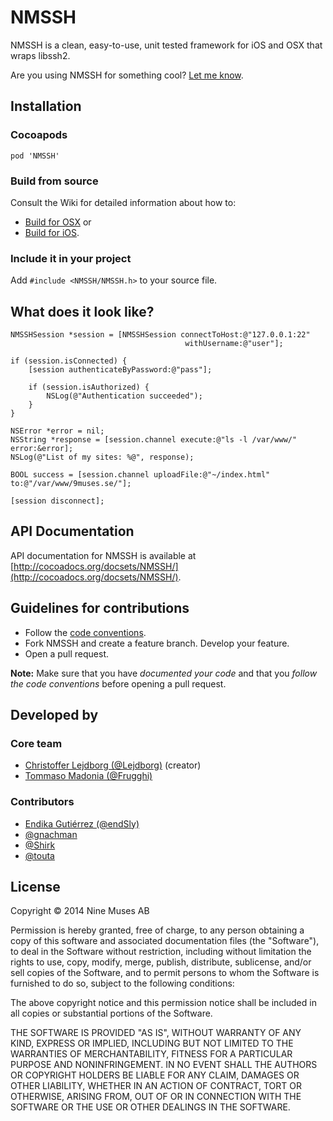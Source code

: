 # NMSSH

NMSSH is a clean, easy-to-use, unit tested framework for iOS and OSX that wraps libssh2.

Are you using NMSSH for something cool? [Let me know](http://twitter.com/Lejdborg).

## Installation

### Cocoapods

    pod 'NMSSH'

### Build from source

Consult the Wiki for detailed information about how to:

* [Build for OSX](https://github.com/Lejdborg/NMSSH/wiki/Build-and-use-in-your-OSX-project) or
* [Build for iOS](https://github.com/Lejdborg/NMSSH/wiki/Build-and-use-in-your-iOS-project).

### Include it in your project

Add `#include <NMSSH/NMSSH.h>` to your source file.

## What does it look like?

```objc
NMSSHSession *session = [NMSSHSession connectToHost:@"127.0.0.1:22"
                                       withUsername:@"user"];

if (session.isConnected) {
    [session authenticateByPassword:@"pass"];

    if (session.isAuthorized) {
        NSLog(@"Authentication succeeded");
    }
}
    
NSError *error = nil;
NSString *response = [session.channel execute:@"ls -l /var/www/" error:&error];
NSLog(@"List of my sites: %@", response);
    
BOOL success = [session.channel uploadFile:@"~/index.html" to:@"/var/www/9muses.se/"];

[session disconnect];
```

## API Documentation

API documentation for NMSSH is available at [http://cocoadocs.org/docsets/NMSSH/](http://cocoadocs.org/docsets/NMSSH/).

## Guidelines for contributions

* Follow the [code conventions](https://github.com/Lejdborg/cocoa-conventions/).
* Fork NMSSH and create a feature branch. Develop your feature.
* Open a pull request.

**Note:** Make sure that you have _documented your code_ and that you _follow the code conventions_ before opening a pull request.

## Developed by

### Core team

* [Christoffer Lejdborg (@Lejdborg)](https://github.com/Lejdborg) (creator)
* [Tommaso Madonia (@Frugghi)](https://github.com/Frugghi)

### Contributors

* [Endika Gutiérrez (@endSly)](https://github.com/endSly)
* [@gnachman](https://github.com/gnachman)
* [@Shirk](https://github.com/Shirk)
* [@touta](https://github.com/touta)

## License

Copyright © 2014 Nine Muses AB

Permission is hereby granted, free of charge, to any person obtaining a copy of this software and associated documentation files (the "Software"), to deal in the Software without restriction, including without limitation the rights to use, copy, modify, merge, publish, distribute, sublicense, and/or sell copies of the Software, and to permit persons to whom the Software is furnished to do so, subject to the following conditions:

The above copyright notice and this permission notice shall be included in all copies or substantial portions of the Software.

THE SOFTWARE IS PROVIDED "AS IS", WITHOUT WARRANTY OF ANY KIND, EXPRESS OR IMPLIED, INCLUDING BUT NOT LIMITED TO THE WARRANTIES OF MERCHANTABILITY, FITNESS FOR A PARTICULAR PURPOSE AND NONINFRINGEMENT. IN NO EVENT SHALL THE AUTHORS OR COPYRIGHT HOLDERS BE LIABLE FOR ANY CLAIM, DAMAGES OR OTHER LIABILITY, WHETHER IN AN ACTION OF CONTRACT, TORT OR OTHERWISE, ARISING FROM, OUT OF OR IN CONNECTION WITH THE SOFTWARE OR THE USE OR OTHER DEALINGS IN THE SOFTWARE.
